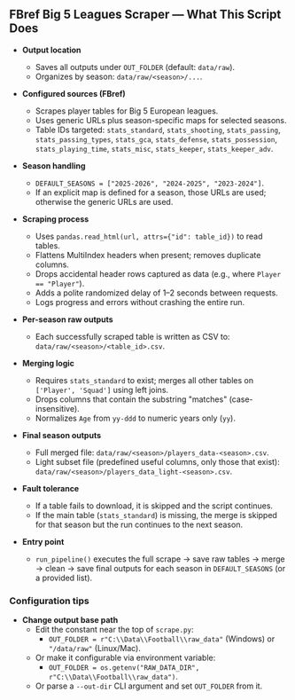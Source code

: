 ## FBref Big 5 Leagues Scraper — What This Script Does

- **Output location**
  - Saves all outputs under `OUT_FOLDER` (default: `data/raw`).
  - Organizes by season: `data/raw/<season>/...`.

- **Configured sources (FBref)**
  - Scrapes player tables for Big 5 European leagues.
  - Uses generic URLs plus season-specific maps for selected seasons.
  - Table IDs targeted: `stats_standard`, `stats_shooting`, `stats_passing`, `stats_passing_types`, `stats_gca`, `stats_defense`, `stats_possession`, `stats_playing_time`, `stats_misc`, `stats_keeper`, `stats_keeper_adv`.

- **Season handling**
  - `DEFAULT_SEASONS = ["2025-2026", "2024-2025", "2023-2024"]`.
  - If an explicit map is defined for a season, those URLs are used; otherwise the generic URLs are used.

- **Scraping process**
  - Uses `pandas.read_html(url, attrs={"id": table_id})` to read tables.
  - Flattens MultiIndex headers when present; removes duplicate columns.
  - Drops accidental header rows captured as data (e.g., where `Player == "Player"`).
  - Adds a polite randomized delay of 1–2 seconds between requests.
  - Logs progress and errors without crashing the entire run.

- **Per-season raw outputs**
  - Each successfully scraped table is written as CSV to: `data/raw/<season>/<table_id>.csv`.

- **Merging logic**
  - Requires `stats_standard` to exist; merges all other tables on `['Player', 'Squad']` using left joins.
  - Drops columns that contain the substring "matches" (case-insensitive).
  - Normalizes `Age` from `yy-ddd` to numeric years only (`yy`).

- **Final season outputs**
  - Full merged file: `data/raw/<season>/players_data-<season>.csv`.
  - Light subset file (predefined useful columns, only those that exist): `data/raw/<season>/players_data_light-<season>.csv`.

- **Fault tolerance**
  - If a table fails to download, it is skipped and the script continues.
  - If the main table (`stats_standard`) is missing, the merge is skipped for that season but the run continues to the next season.

- **Entry point**
  - `run_pipeline()` executes the full scrape → save raw tables → merge → clean → save final outputs for each season in `DEFAULT_SEASONS` (or a provided list).

### Configuration tips

- **Change output base path**
  - Edit the constant near the top of `scrape.py`:
    - `OUT_FOLDER = r"C:\\Data\\Football\\raw_data"` (Windows) or `"/data/raw"` (Linux/Mac).
  - Or make it configurable via environment variable:
    - `OUT_FOLDER = os.getenv("RAW_DATA_DIR", r"C:\\Data\\Football\\raw_data")`.
  - Or parse a `--out-dir` CLI argument and set `OUT_FOLDER` from it.


